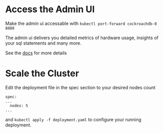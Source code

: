 
# Access the Admin UI

Make the admin ui accessable with  `kubectl port-forward cockroachdb-0 8080`

The admin ui delivers you detailed metrics of hardware usage, insights of your sql statements and many more.

See the [docs](https://github.com/cockroachdb/cockroach/blob/master/cloud/kubernetes/README.md#accessing-the-admin-ui) for more details

# Scale the Cluster

Edit the deployment file in the spec section to your desired nodes count

```
spec:
...
  nodes: 5
...
```

and `kubectl apply -f deployment.yaml` to configure your running deployment.